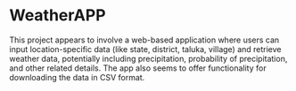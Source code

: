 # WeatherAPP
This project appears to involve a web-based application where users can input location-specific data (like state, district, taluka, village) and retrieve weather data, potentially including precipitation, probability of precipitation, and other related details. The app also seems to offer functionality for downloading the data in CSV format.
